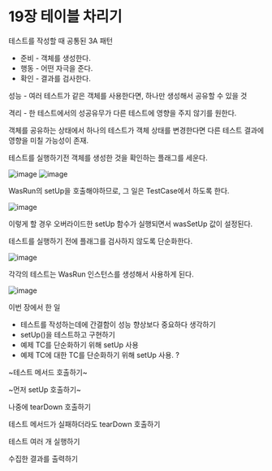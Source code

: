 # 19장 테이블 차리기

테스트를 작성할 때 공통된 3A 패턴

-   준비 - 객체를 생성한다.
-   행동 - 어떤 자극을 준다.
-   확인 - 결과를 검사한다.

성능 - 여러 테스트가 같은 객체를 사용한다면, 하나만 생성해서 공유할 수 있을 것

격리 - 한 테스트에서의 성공유무가 다른 테스트에 영향을 주지 않기를 원한다.

객체를 공유하는 상태에서 하나의 테스트가 객체 상태를 변경한다면 다른 테스트 결과에 영향을 미칠 가능성이 존재.

테스트를 실행하기전 객체를 생성한 것을 확인하는 플래그를 세운다.

![image](https://github.com/KonCC/test-driven-development/assets/102205852/dd90b8d5-a346-4395-9a52-b24c93b26a7d)
![image](https://github.com/KonCC/test-driven-development/assets/102205852/3d48257a-3565-475d-ba9b-bc751adc2aa7)



WasRun의 setUp을 호출해야하므로, 그 일은 TestCase에서 하도록 한다.

![image](https://github.com/KonCC/test-driven-development/assets/102205852/3f8b4509-098c-4d0f-b049-84243f73bb73)


이렇게 할 경우 오버라이드한 setUp 함수가 실행되면서 wasSetUp 값이 설정된다.

테스트를 실행하기 전에 플래그를 검사하지 않도록 단순화한다.

![image](https://github.com/KonCC/test-driven-development/assets/102205852/8911c96f-5933-4c80-ab52-88a40df52fb7)


각각의 테스트는 WasRun 인스턴스를 생성해서 사용하게 된다.

![image](https://github.com/KonCC/test-driven-development/assets/102205852/4d1a212e-0c9d-4d7a-98b8-b431e05fac13)


이번 장에서 한 일

-   테스트를 작성하는데에 간결함이 성능 향상보다 중요하다 생각하기
-   setUp()을 테스트하고 구현하기
-   예제 TC를 단순화하기 위해 setUp 사용
-   예제 TC에 대한 TC를 단순화하기 위해 setUp 사용. ?

~테스트 메서드 호출하기~

~먼저 setUp 호출하기~

나중에 tearDown 호출하기

테스트 메서드가 실패하더라도 tearDown 호출하기

테스트 여러 개 실행하기

수집한 결과를 출력하기
